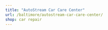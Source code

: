 ```yaml
---
title: "AutoStream Car Care Center"
url: /baltimore/autostream-car-care-center/
shop: car repair
---
```

